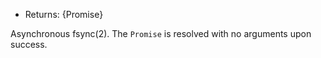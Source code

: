 <!-- YAML
added: v10.0.0
-->
* Returns: {Promise}

Asynchronous fsync(2). The `Promise` is resolved with no arguments upon
success.

